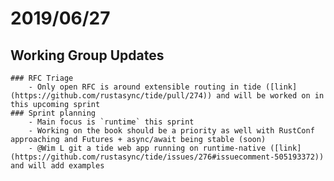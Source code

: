 
# 2019/06/27

## Working Group Updates
    ### RFC Triage
        - Only open RFC is around extensible routing in tide ([link](https://github.com/rustasync/tide/pull/274)) and will be worked on in this upcoming sprint
    ### Sprint planning
        - Main focus is `runtime` this sprint
        - Working on the book should be a priority as well with RustConf approaching and Futures + async/await being stable (soon)
        - @Wim L git a tide web app running on runtime-native ([link](https://github.com/rustasync/tide/issues/276#issuecomment-505193372)) and will add examples 